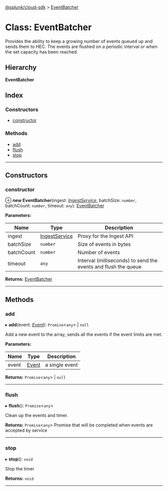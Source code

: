 [@splunk/cloud-sdk](../README.md) > [EventBatcher](../classes/eventbatcher.md)

# Class: EventBatcher

Provides the ability to keep a growing number of events queued up and sends them to HEC. The events are flushed on a periodic interval or when the set capacity has been reached.

## Hierarchy

**EventBatcher**

## Index

### Constructors

* [constructor](eventbatcher.md#constructor)

### Methods

* [add](eventbatcher.md#add)
* [flush](eventbatcher.md#flush)
* [stop](eventbatcher.md#stop)

---

## Constructors

<a id="constructor"></a>

###  constructor

⊕ **new EventBatcher**(ingest: *[IngestService](ingestservice.md)*, batchSize: *`number`*, batchCount: *`number`*, timeout: *`any`*): [EventBatcher](eventbatcher.md)

**Parameters:**

| Name | Type | Description |
| ------ | ------ | ------ |
| ingest | [IngestService](ingestservice.md) |  Proxy for the Ingest API |
| batchSize | `number` |  Size of events in bytes |
| batchCount | `number` |  Number of events |
| timeout | `any` |  Interval (milliseconds) to send the events and flush the queue |

**Returns:** [EventBatcher](eventbatcher.md)

___

## Methods

<a id="add"></a>

###  add

▸ **add**(event: *[Event](../interfaces/event.md)*):  `Promise`<`any`> &#124; `null`

Add a new event to the array, sends all the events if the event limits are met.

**Parameters:**

| Name | Type | Description |
| ------ | ------ | ------ |
| event | [Event](../interfaces/event.md) |  a single event |

**Returns:**  `Promise`<`any`> &#124; `null`

___
<a id="flush"></a>

###  flush

▸ **flush**(): `Promise`<`any`>

Clean up the events and timer.

**Returns:** `Promise`<`any`>
Promise that will be completed when events are accepted by service

___
<a id="stop"></a>

###  stop

▸ **stop**(): `void`

Stop the timer

**Returns:** `void`

___

